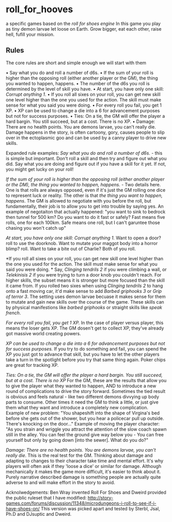# roll_for_hooves
a specific games based on the *roll for shoes engine*
In this game you play as tiny demon larvae let loose on Earth. Grow bigger, eat each other, raise hell, fufill your mission.


## Rules

The core rules are short and simple enough we will start with them

• Say what you do and roll a number of d6s.
• If the sum of your roll is higher than the opposing roll (either another player or the GM), the thing you wanted to happen, happens.
• The number of the d6s you roll is determined by the level of skill you have.
• At start, you have only one skill: *Corrupt anything 1*.
• If you roll all sixes on your roll, you can get new skill one level higher than the one you used for the action. The skill must make sense for what you said you were doing. 
• For every roll you fail, you get 1 XP.
• XP can be used to change a die into a 6 for advancement purposes but not for success purposes.
• Ties: On a tie, the GM will offer the player a hard bargin. You still succeed, but at a cost. There is no XP.
• Damage: There are no health points. You are demons larvae, you can't really die. Damage happens in the story, is often cartoony, gory, causes people to slip over in the ectoplasmic goo and can be used by a canny player to drive new skills.



Expanded rule examples:
*Say what you do and roll a number of d6s.* - this is simple but important. Don't roll a skill and then try and figure out what you did. Say what you are doing and figure out if you have a skill for it yet. If not, you might get lucky on your roll!

*If the sum of your roll is higher than the opposing roll (either another player or the DM), the thing you wanted to happen, happens.* - Two details here. One is that rolls are always opposed, even if it's just the GM rolling one dice to represent luck or reality. The other is that *the thing you want to happen, happens*. The GM is allowed to negotiate with you before the roll, but fundamentally, their job is to allow you to get into trouble by saying yes. An example of negotaiton that actually happened: "you want to sink to bedrock then tunnel for 500 km? Do you want to do it fast or safely? Fast means five rolls, one for each 100km. Safe means one roll, but I can't garuntee those chasing you won't catch up"

*At start, you have only one skill: *Corrupt anything 1*.*
Want to open a door? roll to use the doorknob. Want to mutate your maggot body into a horror blimp? roll. Want to take a bite out of Charlie? Both of you roll. 

*If you roll all sixes on your roll, you can get new skill one level higher than the one you used for the action. The skill must make sense for what you said you were doing. *
Say, *Clinging tendrils 2* if you were climbing a wall, or *Telekinisis 2* if you were trying to turn a door knob you couldn't reach. For higher skills, the subset means it is stronger but more focused than the skill it came from. If you rolled two sixes when using *Clinging tendrils 2* to hang onto a fast moving car, it'd make sense to add *Barbed griphooks 3* or *Grip of terror 3*. The setting uses demon larvae becuase it makes sense for them to mutate and gain new skills over the course of the game. These skills can by physical manifestions like *barbed griphooks* or straight skills like *speak french*.

*For every roll you fail, you get 1 XP.*
In the case of player versus player, this means the loser gets XP. The GM dosen't get to collect XP, they've already got massive world creating powers. 

*XP can be used to change a die into a 6 for advancement purposes but not for success purposes.*
If you try to do something and fail, you can spend the XP you just got to advance that skill, but you have to let the other players take a turn in the spotlight before you try that same thing again. Poker chips are great for tracking XP. 

*Ties: On a tie, the GM will offer the player a hard bargin. You still succeed, but at a cost. There is no XP*
For the GM, these are the results that allow you to give the player what they wanted to happen, AND to introduce a new round of complications to drive the story forward. Sometimes the tied result is obvious and feels natural - like two different demons divvying up body parts to consume. Other times it need the GM to think a little, or just give them what they want and introduce a completely new complication. 
Example of new problem: "You shapeshift into the shape of Virgina's bed before she gets out of the shower, but you hear a policecar pull up outside. There's knocking on the door..."
Example of moving the player character: "As you strain and wriggle you attract the attention of the slow coach spawn still in the alley. You can feel the ground give way below you - You can free yourself but only by going down [into the sewer]. What do you do?"

*Damage: There are no health points. You are demons larvae, you can't really die.*
This is the real test for the GM. Thinking about damage and adapting to changes to their character take time and mental effort. It's why players will often ask if they 'loose a dice' or similar for damage. Although mechanically it makes the game more difficult, it's easier to think about it. Purely narrative described damage is something people are actually quite adverse to and will make effort in the story to avoid.





Acknolwedgements:
Ben Wray invented Roll For Shoes and Dweird provided the public ruleset that I have modified: 
http://story-games.com/forums/discussion/11348/microdungeons-i-roll-to-see-if-i-have-shoes-on/
This version was picked apart and tested by Sterbl, Jsal, Ph.D and DJsuptic and Dweird.
